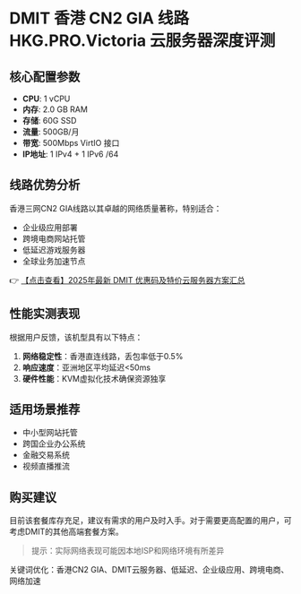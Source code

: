 # DMIT 香港 CN2 GIA 线路 HKG.PRO.Victoria 云服务器深度评测

## 核心配置参数
- **CPU**: 1 vCPU
- **内存**: 2.0 GB RAM
- **存储**: 60G SSD
- **流量**: 500GB/月
- **带宽**: 500Mbps VirtIO 接口
- **IP地址**: 1 IPv4 + 1 IPv6 /64

## 线路优势分析
香港三网CN2 GIA线路以其卓越的网络质量著称，特别适合：
- 企业级应用部署
- 跨境电商网站托管
- 低延迟游戏服务器
- 全球业务加速节点

👉 [【点击查看】2025年最新 DMIT 优惠码及特价云服务器方案汇总](https://bit.ly/dmit_coupon)

## 性能实测表现
根据用户反馈，该机型具有以下特点：
1. **网络稳定性**：香港直连线路，丢包率低于0.5%
2. **响应速度**：亚洲地区平均延迟<50ms
3. **硬件性能**：KVM虚拟化技术确保资源独享

## 适用场景推荐
- 中小型网站托管
- 跨国企业办公系统
- 金融交易系统
- 视频直播推流

## 购买建议
目前该套餐库存充足，建议有需求的用户及时入手。对于需要更高配置的用户，可考虑DMIT的其他高端套餐方案。

> 提示：实际网络表现可能因本地ISP和网络环境有所差异
 

关键词优化：香港CN2 GIA、DMIT云服务器、低延迟、企业级应用、跨境电商、网络加速
